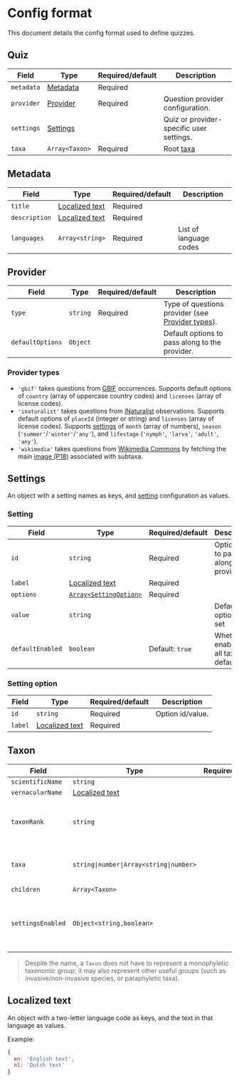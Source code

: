 # Config format

This document details the config format used to define quizzes.

## Quiz

| Field | Type | Required/default | Description |
|-------|------|------------------|-------------|
| `metadata` | [Metadata](#metadata) | Required |  |
| `provider` | [Provider](#provider) | Required | Question provider configuration. |
| `settings` | [Settings](#settings) | | Quiz or provider-specific user settings. |
| `taxa` | `Array<Taxon>` | Required | Root [taxa](#taxon) |

## Metadata

| Field | Type | Required/default | Description |
|-------|------|------------------|-------------|
| `title` | [Localized text](#localized-text) | Required | |
| `description` | [Localized text](#localized-text) | Required | |
| `languages` | `Array<string>` | Required | List of language codes |

## Provider

| Field | Type | Required/default | Description |
|-------|------|------------------|-------------|
| `type` | `string` | Required | Type of questions provider (see [Provider types](#provider-types)). |
| `defaultOptions` | `Object` | | Default options to pass along to the provider. |

### Provider types

- `'gbif'` takes questions from [GBIF](https://www.gbif.org/) occurrences. Supports default options of `country` (array of uppercase country codes) and `licenses` (array of license codes).
- `'inaturalist'` takes questions from [iNaturalist](https://www.inaturalist.org/) observations. Supports default options of `placeId` (integer or string) and `licenses` (array of license codes). Supports [settings](#settings) of `month` (array of numbers), `season` (`'summer'`/`'winter'`/`'any'`), and `lifestage` (`'nymph'`, `'larva'`, `'adult'`, `'any'`).
- `'wikimedia'` takes questions from [Wikimedia Commons](https://commons.wikimedia.org/) by fetching the main [image (P18)](http://www.wikidata.org/entity/P18) associated with subtaxa.

## Settings

An object with a setting names as keys, and [setting](#setting) configuration as values.

### Setting

| Field | Type | Required/default | Description |
|-------|------|------------------|-------------|
| `id`  | `string` | Required | Option key to pass along to the provider. |
| `label` | [Localized text](#localized-text) | Required | |
| `options` | [`Array<SettingOption>`](#setting-option) | Required | |
| `value` | `string` | | Default option to set |
| `defaultEnabled` | `boolean` | Default: `true` | Whether to enable for all taxa by default. |

### Setting option

| Field | Type | Required/default | Description |
|-------|------|------------------|-------------|
| `id`  | `string` | Required | Option id/value. |
| `label` | [Localized text](#localized-text) | Required | |

## Taxon

| Field | Type | Required/default | Description |
|-------|------|------------------|-------------|
| `scientificName`  | `string` | | |
| `vernacularName` | [Localized text](#localized-text) | | |
| `taxonRank`  | `string` | | Lowercase rank, used to format scientific names. |
| `taxa` | `string\|number\|Array<string\|number>` | | Identifier(s) used to fetch questions. |
| `children` | `Array<Taxon>` | | Child taxa. |
| `settingsEnabled` | `Object<string,boolean>` | | Enable or disable a [setting](#setting) for this taxon and its subtaxa. |

> Despite the name, a `Taxon` does not have to represent a monophyletic taxonomic group; it may also represent other useful groups (such as invasive/non-invasive species, or paraphyletic taxa).

## Localized text

An object with a two-letter language code as keys, and the text in that language as values.

Example:

```js
{
  en: 'English text',
  nl: 'Dutch text'
}
```

